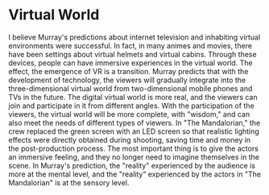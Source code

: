 <!DOCTYPE html>
<html>
<head>
</head>
<body>
  <!-- WEEK 6 assignment -->
  <h1>Virtual World</h1>
  <p>I believe Murray's predictions about internet television and inhabiting virtual environments were successful. In fact, in many animes and movies, there have been settings about virtual helmets and virtual cabins. Through these devices, people can have immersive experiences in the virtual world. The effect, the emergence of VR is a transition. Murray predicts that with the development of technology, the viewers will gradually integrate into the three-dimensional virtual world from two-dimensional mobile phones and TVs in the future. The digital virtual world is more real, and the viewers can join and participate in it from different angles. With the participation of the viewers, the virtual world will be more complete, with "wisdom," and can also meet the needs of different types of viewers. In "The Mandalorian," the crew replaced the green screen with an LED screen so that realistic lighting effects were directly obtained during shooting, saving time and money in the post-production process. The most important thing is to give the actors an immersive feeling, and they no longer need to imagine themselves in the scene. In Murray's prediction, the "reality" experienced by the audience is more at the mental level, and the "reality" experienced by the actors in "The Mandalorian" is at the sensory level.</p>
</body>
